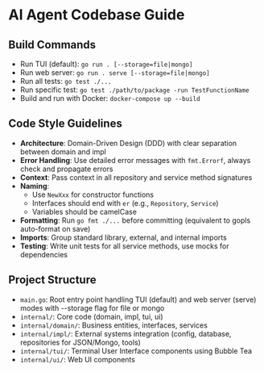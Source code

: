 # AI Agent Codebase Guide

## Build Commands
- Run TUI (default): `go run . [--storage=file|mongo]`
- Run web server: `go run . serve [--storage=file|mongo]`
- Run all tests: `go test ./...`
- Run specific test: `go test ./path/to/package -run TestFunctionName`
- Build and run with Docker: `docker-compose up --build`

## Code Style Guidelines
- **Architecture**: Domain-Driven Design (DDD) with clear separation between domain and impl
- **Error Handling**: Use detailed error messages with `fmt.Errorf`, always check and propagate errors
- **Context**: Pass context in all repository and service method signatures
- **Naming**:
  - Use `NewXxx` for constructor functions
  - Interfaces should end with `er` (e.g., `Repository`, `Service`)
  - Variables should be camelCase
- **Formatting**: Run `go fmt ./...` before committing (equivalent to gopls auto-format on save)
- **Imports**: Group standard library, external, and internal imports
- **Testing**: Write unit tests for all service methods, use mocks for dependencies

## Project Structure
- `main.go`: Root entry point handling TUI (default) and web server (serve) modes with --storage flag for file or mongo
- `internal/`: Core code (domain, impl, tui, ui)
- `internal/domain/`: Business entities, interfaces, services
- `internal/impl/`: External systems integration (config, database, repositories for JSON/Mongo, tools)
- `internal/tui/`: Terminal User Interface components using Bubble Tea
- `internal/ui/`: Web UI components